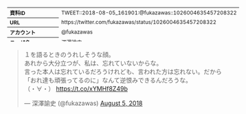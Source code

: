 <table style="font-size: 9pt; width: 610px; margin-bottom: 20px; height: 80px;">
<tbody>
    <tr>
        <th align=left>資料ID</th>
        <td align=left>TWEET::2018-08-05_161901:@fukazawas::1026004635457208322</td>
    </tr>
    <tr>
        <th align=left>URL</th>
        <td align=left>https://twitter.com/fukazawas/status/1026004635457208322</td>
    </tr>
    <tr>
        <th align=left>アカウント</th>
        <td align=left>@fukazawas</td>
    </tr>
    <tr>
        <th align=left>ユーザ名</th>
        <td align=left>深澤諭史</td>
    </tr>
    <tr>
        <th align=left>ツイートの記録日時</th>
        <td align=left>created_at 2022-08-24_1046</td>
    </tr>
</tbody>
</table>
<blockquote class="twitter-tweet" data-width="450"  data-lang="ja"><p lang="ja" dir="ltr">１を語るときのうれしそうな顔。<br>あれから大分立つが、私は、忘れていないからな。<br>言った本人は忘れているだろうけれども、言われた方は忘れない。だから「おれ達も頑張ってるのに」なんて逆恨みできるんだろうな。<br>（・∀・） <a href="https://t.co/xYMHf8Z49b">https://t.co/xYMHf8Z49b</a></p>&mdash; 深澤諭史 (@fukazawas) <a href="https://twitter.com/fukazawas/status/1026004635457208322?ref_src=twsrc%5Etfw">August 5, 2018</a></blockquote>
<script async src="https://platform.twitter.com/widgets.js" charset="utf-8"></script>


